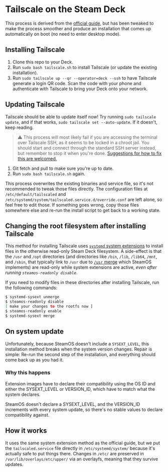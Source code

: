 # Tailscale on the Steam Deck

This process is derived from the [official guide][official-guide], but has been
tweaked to make the process smoother and produce an installation that comes up
automatically on boot (no need to enter desktop mode).

## Installing Tailscale

1. Clone this repo to your Deck.
2. Run `sudo bash tailscale.sh` to install Tailscale (or update the existing
   installation).
3. Run `sudo tailscale up --qr --operator=deck --ssh` to have Tailscale generate
   a login QR code. Scan the code with your phone and authenticate with
   Tailscale to bring your Deck onto your network.

## Updating Tailscale

Tailscale should be able to update itself now! Try running
`sudo tailscale update`, and if that works, `sudo tailscale set --auto-update`.
If it doesn't, keep reading.

> ⚠️ This process will most likely fail if you are accessing the terminal over
> Tailscale SSH, as it seems to be locked in a chroot jail. You should start and
> connect through the standard SSH server instead, but remember to stop it when
> you're done.
> [Suggestions for how to fix this are welcomed.](https://github.com/legowerewolf/deck-tailscale/issues/2)

1. Git fetch and pull to make sure you're up to date.
2. Run `sudo bash tailscale.sh` again.

This process overwrites the existing binaries and service file, so it's not
recommended to tweak those files directly. The configuration files at
`/etc/default/tailscaled` and
`/etc/systemd/system/tailscaled.service.d/override.conf` are left alone, so feel
free to edit those. If something goes wrong, copy those files somewhere else and
re-run the install script to get back to a working state.

## Changing the root filesystem after installing Tailscale

This method for installing Tailscale uses
[`systemd` system extensions](https://man.archlinux.org/man/systemd-sysext.8.en)
to install files in the otherwise read-only Steam Deck filesystem. A side-effect
is that the `/usr` and `/opt` directories (and directories like `/bin`, `/lib`,
`/lib64`, `/mnt`, and `/sbin`, that typically link to `/usr` due to
[`/usr` merge](https://www.freedesktop.org/wiki/Software/systemd/TheCaseForTheUsrMerge/)
which SteamOS implements) are read-only while system extensions are active,
_even after running `steamos-readonly disable`_.

If you need to modify files in these directories after installing Tailscale, run
the following commands:

```bash
$ systemd-sysext unmerge
$ steamos-readonly disable
[ make your changes to the rootfs now ]
$ steamos-readonly enable
$ systemd-sysext merge
```

## On system update

Unfortunately, because SteamOS doesn't include a `SYSEXT_LEVEL`, this
installation method breaks when the system version changes. Repair is simple:
Re-run the second step of the installation, and everything should come back up
as you had it.

### Why this happens

Extension images have to declare their compatibility using the OS ID and either
the SYSEXT_LEVEL or VERSION_ID, which have to match what the system declares.

SteamOS doesn't declare a SYSEXT_LEVEL, and the VERSION_ID increments with every
system update, so there's no stable values to declare compatibility against.

## How it works

It uses the same system extension method as the official guide, but we put the
`tailscaled.service` file directly in `/etc/systemd/system/` because it's
actually safe to put things there. Changes in `/etc/` are preserved in
`/var/lib/overlays/etc/upper/` via an overlayfs, meaning that they survive
updates.

[official-guide]: https://tailscale.com/blog/steam-deck/
